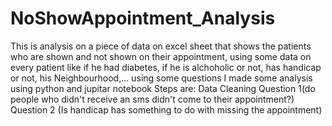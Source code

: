 # NoShowAppointment_Analysis
This is analysis on a piece of data on excel sheet that shows the patients who are shown and not shown on their appointment, using some data on every patient like if he had diabetes, if he is alchoholic or not, has handicap or not, his Neighbourhood,...
using some questions I made some analysis using python and jupitar notebook
Steps are:
Data Cleaning
Question 1(do people who didn't receive an sms didn't come to their appointment?)
Question 2 (Is handicap has something to do with missing the appointment)
